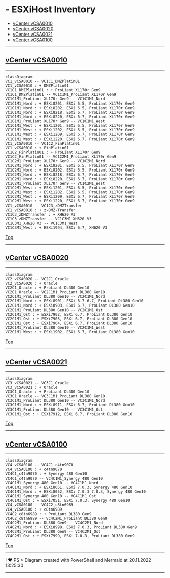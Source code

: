#  - ESXiHost Inventory

- [vCenter vCSA0010](#vcenter-vCSA0010)
- [vCenter vCSA0020](#vcenter-vCSA0020)
- [vCenter vCSA0021](#vcenter-vCSA0021)
- [vCenter vCSA0100](#vcenter-vCSA0100)
---

## [vCenter vCSA0010](https://vCSA0010.my.company.ch/ui)

---

````mermaid
classDiagram
VC1_vCSA0010 -- VC1C1_DMZPlatin01
VC1_vCSA0010 : + DMZPlatin01
VC1C1_DMZPlatin01 : + ProLiant XL170r Gen9
VC1C1_DMZPlatin01 -- VC1C1M1_ProLiant XL170r Gen9
VC1C1M1_ProLiant XL170r Gen9 -- VC1C1M1_Nord
VC1C1M1_Nord : + ESXi8201, ESXi 6.5, ProLiant XL170r Gen9
VC1C1M1_Nord : + ESXi8202, ESXi 6.5, ProLiant XL170r Gen9
VC1C1M1_Nord : + ESXi8218, ESXi 6.7, ProLiant XL170r Gen9
VC1C1M1_Nord : + ESXi8220, ESXi 6.7, ProLiant XL170r Gen9
VC1C1M1_ProLiant XL170r Gen9 -- VC1C1M1_West
VC1C1M1_West : + ESXi1201, ESXi 6.5, ProLiant XL170r Gen9
VC1C1M1_West : + ESXi1202, ESXi 6.5, ProLiant XL170r Gen9
VC1C1M1_West : + ESXi1209, ESXi 6.7, ProLiant XL170r Gen9
VC1C1M1_West : + ESXi1220, ESXi 6.7, ProLiant XL170r Gen9
VC1_vCSA0010 -- VC1C2_FinPlatin01
VC1_vCSA0010 : + FinPlatin01
VC1C2_FinPlatin01 : + ProLiant XL170r Gen9
VC1C2_FinPlatin01 -- VC1C2M1_ProLiant XL170r Gen9
VC1C2M1_ProLiant XL170r Gen9 -- VC1C2M1_Nord
VC1C2M1_Nord : + ESXi8201, ESXi 6.5, ProLiant XL170r Gen9
VC1C2M1_Nord : + ESXi8202, ESXi 6.5, ProLiant XL170r Gen9
VC1C2M1_Nord : + ESXi8218, ESXi 6.7, ProLiant XL170r Gen9
VC1C2M1_Nord : + ESXi8220, ESXi 6.7, ProLiant XL170r Gen9
VC1C2M1_ProLiant XL170r Gen9 -- VC1C2M1_West
VC1C2M1_West : + ESXi1201, ESXi 6.5, ProLiant XL170r Gen9
VC1C2M1_West : + ESXi1202, ESXi 6.5, ProLiant XL170r Gen9
VC1C2M1_West : + ESXi1209, ESXi 6.7, ProLiant XL170r Gen9
VC1C2M1_West : + ESXi1220, ESXi 6.7, ProLiant XL170r Gen9
VC1_vCSA0010 -- VC1C3_zDMZTransfer
VC1_vCSA0010 : + z-DMZ-Transfer
VC1C3_zDMZTransfer : + XH620 V3
VC1C3_zDMZTransfer -- VC1C3M1_XH620 V3
VC1C3M1_XH620 V3 -- VC1C3M1_West
VC1C3M1_West : + ESXi1994, ESXi 6.7, XH620 V3
````

[Top](#)

---

## [vCenter vCSA0020](https://vCSA0020.my.company.ch/ui)

---

````mermaid
classDiagram
VC2_vCSA0020 -- VC2C1_Oracle
VC2_vCSA0020 : + Oracle
VC2C1_Oracle : + ProLiant DL380 Gen10
VC2C1_Oracle -- VC2C1M1_ProLiant DL380 Gen10
VC2C1M1_ProLiant DL380 Gen10 -- VC2C1M1_Nord
VC2C1M1_Nord : + ESXi8901, ESXi 6.7 6.7, ProLiant DL380 Gen10
VC2C1M1_Nord : + ESXi8903, ESXi 6.7, ProLiant DL380 Gen10
VC2C1M1_ProLiant DL380 Gen10 -- VC2C1M1_Ost
VC2C1M1_Ost : + ESXi7902, ESXi 6.7, ProLiant DL380 Gen10
VC2C1M1_Ost : + ESXi7903, ESXi 6.7, ProLiant DL380 Gen10
VC2C1M1_Ost : + ESXi7904, ESXi 6.7, ProLiant DL380 Gen10
VC2C1M1_ProLiant DL380 Gen10 -- VC2C1M1_West
VC2C1M1_West : + ESXi1902, ESXi 6.7, ProLiant DL380 Gen10
````

[Top](#)

---

## [vCenter vCSA0021](https://vCSA0021.my.company.ch/ui)

---

````mermaid
classDiagram
VC3_vCSA0021 -- VC3C1_Oracle
VC3_vCSA0021 : + Oracle
VC3C1_Oracle : + ProLiant DL380 Gen10
VC3C1_Oracle -- VC3C1M1_ProLiant DL380 Gen10
VC3C1M1_ProLiant DL380 Gen10 -- VC3C1M1_Nord
VC3C1M1_Nord : + ESXi8911, ESXi 6.7, ProLiant DL380 Gen10
VC3C1M1_ProLiant DL380 Gen10 -- VC3C1M1_Ost
VC3C1M1_Ost : + ESXi7912, ESXi 6.7, ProLiant DL380 Gen10
````

[Top](#)

---

## [vCenter vCSA0100](https://vCSA0100.my.company.ch/ui)

---

````mermaid
classDiagram
VC4_vCSA0100 -- VC4C1_c4tn9070
VC4_vCSA0100 : + c4tn9070
VC4C1_c4tn9070 : + Synergy 480 Gen10
VC4C1_c4tn9070 -- VC4C1M1_Synergy 480 Gen10
VC4C1M1_Synergy 480 Gen10 -- VC4C1M1_Nord
VC4C1M1_Nord : + ESXi8051, ESXi 7.0.3, Synergy 480 Gen10
VC4C1M1_Nord : + ESXi8052, ESXi 7.0.3 7.0.3, Synergy 480 Gen10
VC4C1M1_Synergy 480 Gen10 -- VC4C1M1_Ost
VC4C1M1_Ost : + ESXi7051, ESXi 7.0.3, Synergy 480 Gen10
VC4_vCSA0100 -- VC4C2_c8tn6989
VC4_vCSA0100 : + c8tn6989
VC4C2_c8tn6989 : + ProLiant DL380 Gen9
VC4C2_c8tn6989 -- VC4C2M1_ProLiant DL380 Gen9
VC4C2M1_ProLiant DL380 Gen9 -- VC4C2M1_Nord
VC4C2M1_Nord : + ESXi8998, ESXi 7.0.3, ProLiant DL380 Gen9
VC4C2M1_ProLiant DL380 Gen9 -- VC4C2M1_Ost
VC4C2M1_Ost : + ESXi7999, ESXi 7.0.3, ProLiant DL380 Gen9
````

[Top](#)

---

I ♥ PS > Diagram created with PowerShell and Mermaid at 20.11.2022 13:25:30

---
